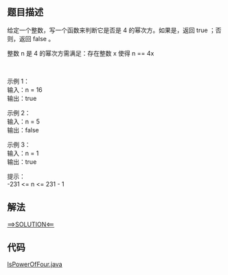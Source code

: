 ## 题目描述

给定一个整数，写一个函数来判断它是否是 4 的幂次方。如果是，返回 true ；否则，返回 false 。

整数 n 是 4 的幂次方需满足：存在整数 x 使得 n == 4x

 

示例 1：
<br>输入：n = 16
<br>输出：true

示例 2：
<br>输入：n = 5
<br>输出：false

示例 3：
<br>输入：n = 1
<br>输出：true

提示：
<br>-231 <= n <= 231 - 1

## 解法

[==>SOLUTION<==](https://leetcode-cn.com/problems/power-of-four/solution/4de-mi-by-leetcode-solution-b3ya/)

## 代码

[IsPowerOfFour.java](https://github.com/Marshal7cc/leetcode-java/blob/master/src/bitop/IsPowerOfFour.java)

